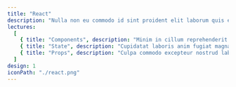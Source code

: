 ```yaml
---
title: "React"
description: "Nulla non eu commodo id sint proident elit laborum quis enim pariatur sint. Ut ad laboris non commodo veniam sit ex veniam reprehenderit aliquip sint. Cupidatat magna aliqua reprehenderit velit ex ullamco officia consequat in."
lectures:
  [
    { title: "Components", description: "Minim in cillum reprehenderit est sit mollit sunt nisi." },
    { title: "State", description: "Cupidatat laboris anim fugiat magna occaecat culpa ullamco excepteur ea proident veniam aliquip." },
    { title: "Props", description: "Culpa commodo excepteur nostrud laborum adipisicing occaecat ex velit consequat." },
  ]
design: 1
iconPath: "./react.png"
---
```

